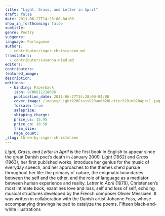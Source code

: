 ```yaml
---
title: "Light, Grass, and Letter in April"
draft: false
date: 2011-06-27T14:28:00-04:00
show_in_forthcoming: false
subtitle:
genre: Poetry
subgenre:
language: Portuguese
authors:
  - contributor/inger-christensen.md
translators:
  - contributor/susanna-nied.md
editors:
contributors:
featured_image:
description:
editions:
  - binding: Paperback
    isbn: 9780811218696
    publication_date: 2011-06-27T14:28:00-04:00
    cover_image: /images/Light%20Grass%20and%20Letter%20in%20April.jpg
    forsale: true
    saleprice:
    shipping_charge:
    price_us: 15.95
    price_cn: 18.50
    trim_size:
    Page_count:
_slug: three-by-inger-christensen
---
```


_Light, Grass, and Letter in April_ is the first book in English to appear since the great Danish poet’s death in January 2009. _Light_ (1962) and _Grass_ (1963), her first published works, introduce her genius for the music of everyday speech, and her approaches to the themes she’d pursue throughout her life: the primacy of nature, the enigmatic boundaries between the self and the other, and the role of language as a mediator between human experience and reality. _Letter in April_ (1979), Christensen’s most intimate book, examines love and loss, self and loss of self, echoing musical structures developed by the French composer Olivier Messiaen. It was written in collaboration with the Danish artist Johanne Foss, whose accompanying drawings helped to catalyze the poems. Fifteen black-and-white illustrations

